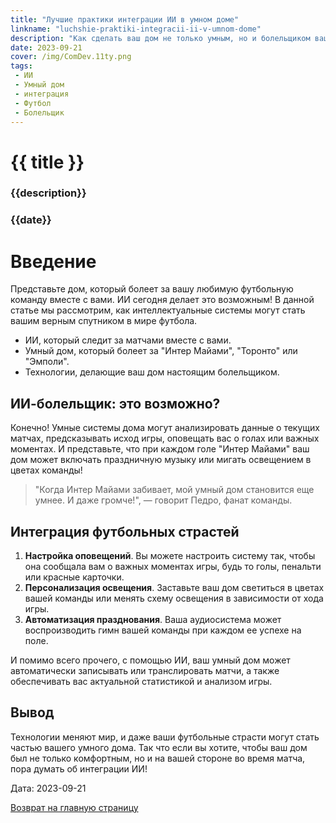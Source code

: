 ```yaml
---
title: "Лучшие практики интеграции ИИ в умном доме"
linkname: "luchshie-praktiki-integracii-ii-v-umnom-dome"
description: "Как сделать ваш дом не только умным, но и болельщиком вашего любимого футбольного клуба."
date: 2023-09-21
cover: /img/ComDev.11ty.png
tags:
 - ИИ
 - Умный дом
 - интеграция
 - Футбол
 - Болельщик 
---
```


# {{ title }}
### {{description}}
### {{date}}

# Введение

Представьте дом, который болеет за вашу любимую футбольную команду вместе с вами. ИИ сегодня делает это возможным! В данной статье мы рассмотрим, как интеллектуальные системы могут стать вашим верным спутником в мире футбола.

- ИИ, который следит за матчами вместе с вами.
- Умный дом, который болеет за "Интер Майами", "Торонто" или "Эмполи".
- Технологии, делающие ваш дом настоящим болельщиком.

## ИИ-болельщик: это возможно?

Конечно! Умные системы дома могут анализировать данные о текущих матчах, предсказывать исход игры, оповещать вас о голах или важных моментах. И представьте, что при каждом голе "Интер Майами" ваш дом может включать праздничную музыку или мигать освещением в цветах команды!

> "Когда Интер Майами забивает, мой умный дом становится еще умнее. И даже громче!", — говорит Педро, фанат команды.

## Интеграция футбольных страстей

1. **Настройка оповещений**. Вы можете настроить систему так, чтобы она сообщала вам о важных моментах игры, будь то голы, пенальти или красные карточки.
1. **Персонализация освещения**. Заставьте ваш дом светиться в цветах вашей команды или менять схему освещения в зависимости от хода игры.
1. **Автоматизация празднования**. Ваша аудиосистема может воспроизводить гимн вашей команды при каждом ее успехе на поле.

И помимо всего прочего, с помощью ИИ, ваш умный дом может автоматически записывать или транслировать матчи, а также обеспечивать вас актуальной статистикой и анализом игры.

## Вывод

Технологии меняют мир, и даже ваши футбольные страсти могут стать частью вашего умного дома. Так что если вы хотите, чтобы ваш дом был не только комфортным, но и на вашей стороне во время матча, пора думать об интеграции ИИ!

Дата: 2023-09-21

[Возврат на главную страницу](/)